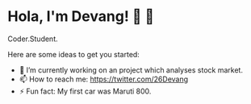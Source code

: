 # Hola, I'm Devang! 🍓 🍫

Coder.Student.


Here are some ideas to get you started:

- 🔭 I’m currently working on an project which analyses stock market.
- 📫 How to reach me: https://twitter.com/26Devang
- ⚡ Fun fact: My first car was Maruti 800.

